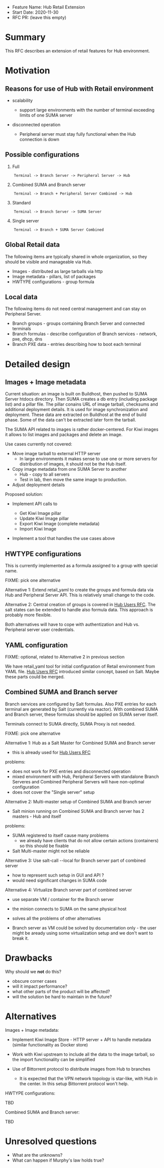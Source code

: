 - Feature Name: Hub Retail Extension
- Start Date: 2020-11-30
- RFC PR: (leave this empty)

# Summary
[summary]: #summary

This RFC describes an extension of retail features for Hub environment.

# Motivation
[motivation]: #motivation

Reasons for use of Hub with Retail environment
----------------------------------------------

- scalability
  - support large environments with the number of terminal exceeding limits of one SUMA server

- disconnected operation
  - Peripheral server must stay fully functional when the Hub connection is down


Possible configurations
-----------------------

1. Full
```
    Terminal -> Branch Server -> Peripheral Server -> Hub
```

2. Combined SUMA and Branch server 
```
    Terminal -> Branch + Peripheral Server Combined -> Hub
```

3. Standard
```
    Terminal -> Branch Server -> SUMA Server
```

4. Single server
```
    Terminal -> Branch + SUMA Server Combined
```


Global Retail data
------------------

The following items are typically shared in whole organization, so they should be visible and 
manageable via Hub.

  - Images - distributed as large tarballs via http
  - Image metadata - pillars, list of packages
  - HWTYPE configurations - group formula
  
Local data
----------

The following items do not need central management and can stay on Peripheral Server.

  - Branch groups -  groups containing Branch Server and connected terminals
  - Branch formulas - describe configuration of Branch services - network, pxe, dhcp, dns
  - Branch PXE data - entries describing how to boot each terminal
  
# Detailed design
[design]: #detailed-design

Images + Image metadata
-----------------------

Current situation: an image is built on Buildhost, then pushed to SUMA Server htdocs directory. Then SUMA creates a db entry (including package list) and a pillar file.
The pillar conains URL of image tarball, checksums and additional deployment details. It is used for image synchronization and deployment. These data are extracted 
on Buildhost at the end of build phase. Some of the data can't be extracted later form the tarball.

The SUMA API related to images is rather docker-centered. For Kiwi images it allows to list images and packages and delete an image.

Use cases currently not covered:

- Move image tarball to external HTTP server
  - In large environments it makes sense to use one or more servers for distribution of images, it should not be the Hub itself.
- Copy image metadata from one SUMA Server to another 
  - Hub - copy to all servers
  - Test in lab, then move the same image to production.
- Adjust deployment details


Proposed solution:

- Implement API calls to
  - Get Kiwi Image pillar
  - Update Kiwi Image pillar
  - Export Kiwi Image (complete metadata)
  - Import Kiwi Image

- Implement a tool that handles the use cases above


HWTYPE configurations
---------------------

This is currently implemented as a formula assigned to a group with special name.

FIXME: pick one alternative

Alternative 1:
Extend retail_yaml to create the groups and formula data via Hub and Peripheral Server API.
This is relatively small change to the code.

Alternative 2:
Central creation of groups is covered in [Hub Users RFC](00061-hub-users.md). The salt states
can be extended to handle also formula data.
This approach is probably more flexible.

Both alternatives will have to cope with authentization and Hub vs. Peripheral server user credentials.

YAML configuration
------------------

FIXME: optional, related to Alternative 2 in previous section

We have retail_yaml tool for initial configuration of Retail environment from YAML file.
[Hub Users RFC](00061-hub-users.md) introduced similar concept, based on Salt.
Maybe these parts could be merged.


Combined SUMA and Branch server
-------------------------------

Branch services are configured by Salt formulas. Also PXE entries for each terminal are generated
by Salt (currently via reactor).
With combined SUMA and Branch server, these formulas should be applied on SUMA server itself.

Terminals connect to SUMA directly, SUMA Proxy is not needed.


FIXME: pick one alternative

Alternative 1: Hub as a Salt Master for Combined SUMA and Branch server

- this is already used for [Hub Users RFC](00061-hub-users.md)

problems:
- does not work for PXE entries and disconnected operation
- mixed environment with Hub, Peripheral Servers with standalone Branch Serveres and 
  Combined Peripheral Servers will have non-optimal configuration
- does not cover the "Single server" setup


Alternative 2: Multi-master setup of Combined SUMA and Branch server

- Salt minion running on Combined SUMA and Branch server has 2 masters - Hub and itself

problems:
- SUMA registered to itself cause many problems
  - we already have clients that do not allow certain actions (containers) so this should be fixable
- Salt Multi-master might not be reliable


Alternative 3: Use salt-call --local for Branch server part of combined server

- how to represent such setup in GUI and API ?
- would need significant changes in SUMA code


Alternative 4: Virtualize Branch server part of combined server

- use separate VM / container for the Branch server
- the minion connects to SUMA on the same physical host

- solves all the problems of other alternatives
- Branch server as VM could be solved by documentation only - the user might be
aready using some virtualization setup and we don't want to break it.



# Drawbacks
[drawbacks]: #drawbacks

Why should we **not** do this?

  * obscure corner cases
  * will it impact performance?
  * what other parts of the product will be affected?
  * will the solution be hard to maintain in the future?

# Alternatives
[alternatives]: #alternatives


Images + Image metadata:

- Implement Kiwi Image Store - HTTP server + API to handle metadata (similar functionality as Docker store)

- Work with Kiwi upstream to include all the data to the image tarball, so the import functionality can be simplified

- Use of Bittorrent protocol to distribute images from Hub to branches
  - It is expected that the VPN network topology is star-like, with Hub in the center. In this setup Bittorrent protocol won't help.


HWTYPE configurations:

TBD

Combined SUMA and Branch server:

TBD

# Unresolved questions
[unresolved]: #unresolved-questions

- What are the unknowns?
- What can happen if Murphy's law holds true?
